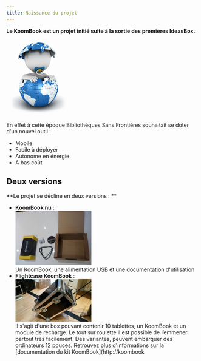 ```yaml
---
title: Naissance du projet
---
```


**Le KoomBook est un projet initié suite à la sortie des premières IdeasBox.**

![](baby.png)

En effet à cette époque Bibliothèques Sans Frontières souhaitait se doter d'un nouvel outil :

* Mobile
* Facile à déployer
* Autonome en énergie
* A bas coût

## Deux versions

**Le projet se décline en deux versions : **

* **KoomBook nu** :  
  ![](koombook_nu.jpg)  
  Un KoomBook, une alimentation USB et une documentation d'utilisation
* **Flightcase KoomBook** :  
  ![](flightcase.jpg)  
  Il s'agit d'une box pouvant contenir 10 tablettes, un KoomBook et un module de recharge. Le tout sur roulette il est possible de l’emmener partout très facilement. Des variantes, peuvent embarquer des ordinateurs 12 pouces. Retrouvez plus d'informations sur la [documentation du kit KoomBook](http://koombook
